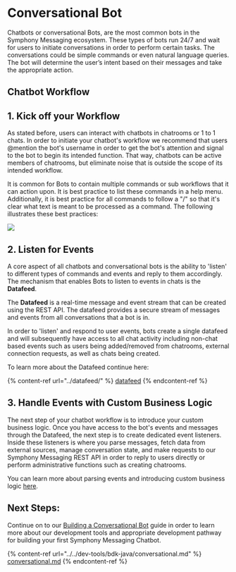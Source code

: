 # Conversational Bot

Chatbots or conversational Bots, are the most common bots in the Symphony Messaging ecosystem. These types of bots run 24/7 and wait for users to initiate conversations in order to perform certain tasks. The conversations could be simple commands or even natural language queries. The bot will determine the user’s intent based on their messages and take the appropriate action.

## Chatbot Workflow

## 1.  Kick off your Workflow

As stated before, users can interact with chatbots in chatrooms or 1 to 1 chats. In order to initiate your chatbot's workflow we recommend that users @mention the bot's username in order to get the bot's attention and signal to the bot to begin its intended function. That way, chatbots can be active members of chatrooms, but eliminate noise that is outside the scope of its intended workflow.

It is common for Bots to contain multiple commands or sub workflows that it can action upon. It is best practice to list these commands in a help menu. Additionally, it is best practice for all commands to follow a "/" so that it's clear what text is meant to be processed as a command. The following illustrates these best practices:

![](<../../.gitbook/assets/Screen Shot 2020-07-09 at 2.31.12 PM.png>)

## 2.  Listen for Events

A core aspect of all chatbots and conversational bots is the ability to 'listen' to different types of commands and events and reply to them accordingly. The mechanism that enables Bots to listen to events in chats is the **Datafeed**.

The **Datafeed** is a real-time message and event stream that can be created using the REST API. The datafeed provides a secure stream of messages and events from all conversations that a bot is in.

In order to 'listen' and respond to user events, bots create a single datafeed and will subsequently have access to all chat activity including non-chat based events such as users being added/removed from chatrooms, external connection requests, as well as chats being created.

To learn more about the Datafeed continue here:

{% content-ref url="../datafeed/" %}
[datafeed](../datafeed/)
{% endcontent-ref %}

## 3.  Handle Events with Custom Business Logic

The next step of your chatbot workflow is to introduce your custom business logic. Once you have access to the bot's events and messages through the Datafeed, the next step is to create dedicated event listeners. Inside these listeners is where you parse messages, fetch data from external sources, manage conversation state, and make requests to our Symphony Messaging REST API in order to reply to users directly or perform administrative functions such as creating chatrooms.

You can learn more about parsing events and introducing custom business logic [here](../datafeed/#handling-events).

## Next Steps:

Continue on to our [Building a Conversational Bot](../../dev-tools/bdk-java/conversational.md) guide in order to learn more about our development tools and appropriate development pathway for building your first Symphony Messaging Chatbot.

{% content-ref url="../../dev-tools/bdk-java/conversational.md" %}
[conversational.md](../../dev-tools/bdk-java/conversational.md)
{% endcontent-ref %}

